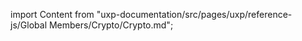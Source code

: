 
import Content from "uxp-documentation/src/pages/uxp/reference-js/Global Members/Crypto/Crypto.md";

<Content query="product=photoshop"/>
